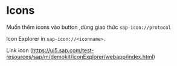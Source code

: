 # Icons

Muốn thêm icons vào button ,dùng giao thức `sap-icon://protocol`

Icon Explorer in `sap-icon://<iconname>.`

Link icon (https://ui5.sap.com/test-resources/sap/m/demokit/iconExplorer/webapp/index.html)

